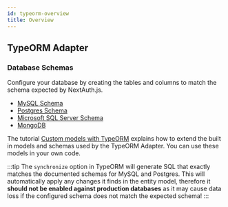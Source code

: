```yaml
---
id: typeorm-overview
title: Overview
---
```


## TypeORM Adapter

### Database Schemas

Configure your database by creating the tables and columns to match the schema expected by NextAuth.js.

- [MySQL Schema](./mysql)
- [Postgres Schema](./postgres)
- [Microsoft SQL Server Schema](./mssql)
- [MongoDB](./mongodb)

The tutorial [Custom models with TypeORM](/tutorials/typeorm-custom-models) explains how to extend the built in models and schemas used by the TypeORM Adapter. You can use these models in your own code.

:::tip
The `synchronize` option in TypeORM will generate SQL that exactly matches the documented schemas for MySQL and Postgres. This will automatically apply any changes it finds in the entity model, therefore it **should not be enabled against production databases** as it may cause data loss if the configured schema does not match the expected schema!
:::
